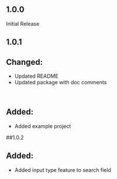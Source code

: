 ## 1.0.0

Initial Release

## 1.0.1

<h2>Changed:</h2>
<ul>
    <li>Updated README</li>
    <li>Updated package with doc comments</li>
</ul>
<br>
<h2>Added:</h2>
<ul>
    <li>Added example project</li>
</ul>

##1.0.2

<h2>Added:</h2>
<ul>
    <li>Added input type feature to search field</li>
</ul>



